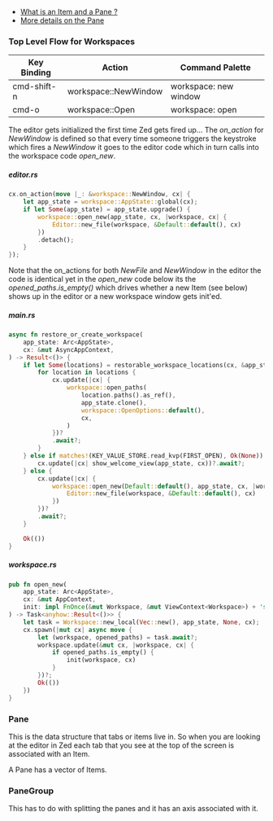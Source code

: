 
- [What is an Item and a Pane ?](./item.md)
- [More details on the Pane](./pane.md)

### Top Level Flow for Workspaces

| Key Binding | Action | Command Palette |
| ----------- | ------ | --------------- |
| cmd-shift-n | workspace::NewWindow | workspace: new window
| cmd-o | workspace::Open | workspace: open


The editor gets initialized the first time
Zed gets fired up... The *on_action* for *NewWindow* is defined so that
every time someone triggers the keystroke which fires
a *NewWindow* it goes to the editor code
which in turn calls into the workspace code *open_new*.

##### editor.rs

```rust
cx.on_action(move |_: &workspace::NewWindow, cx| {
    let app_state = workspace::AppState::global(cx);
    if let Some(app_state) = app_state.upgrade() {
        workspace::open_new(app_state, cx, |workspace, cx| {
            Editor::new_file(workspace, &Default::default(), cx)
        })
        .detach();
    }
});
```

Note that the on_actions for both *NewFile* and *NewWindow* in the editor
the code is identical yet in the *open_new* code below its the
*opened_paths.is_empty()* which drives whether a new Item (see below) shows up in
the editor or a new workspace window gets init'ed.


##### main.rs

```rust
async fn restore_or_create_workspace(
    app_state: Arc<AppState>,
    cx: &mut AsyncAppContext,
) -> Result<()> {
    if let Some(locations) = restorable_workspace_locations(cx, &app_state).await {
        for location in locations {
            cx.update(|cx| {
                workspace::open_paths(
                    location.paths().as_ref(),
                    app_state.clone(),
                    workspace::OpenOptions::default(),
                    cx,
                )
            })?
            .await?;
        }
    } else if matches!(KEY_VALUE_STORE.read_kvp(FIRST_OPEN), Ok(None)) {
        cx.update(|cx| show_welcome_view(app_state, cx))?.await?;
    } else {
        cx.update(|cx| {
            workspace::open_new(Default::default(), app_state, cx, |workspace, cx| {
                Editor::new_file(workspace, &Default::default(), cx)
            })
        })?
        .await?;
    }

    Ok(())
}
```

##### workspace.rs

```rust
pub fn open_new(
    app_state: Arc<AppState>,
    cx: &mut AppContext,
    init: impl FnOnce(&mut Workspace, &mut ViewContext<Workspace>) + 'static + Send,
) -> Task<anyhow::Result<()>> {
    let task = Workspace::new_local(Vec::new(), app_state, None, cx);
    cx.spawn(|mut cx| async move {
        let (workspace, opened_paths) = task.await?;
        workspace.update(&mut cx, |workspace, cx| {
            if opened_paths.is_empty() {
                init(workspace, cx)
            }
        })?;
        Ok(())
    })
}
```

### Pane

This is the data structure that tabs or items live in. So when you are looking at the editor in Zed each tab that you see at the top of the screen is associated with an Item.

A Pane has a vector of Items.

### PaneGroup

This has to do with splitting the panes and it has an axis associated with it.
